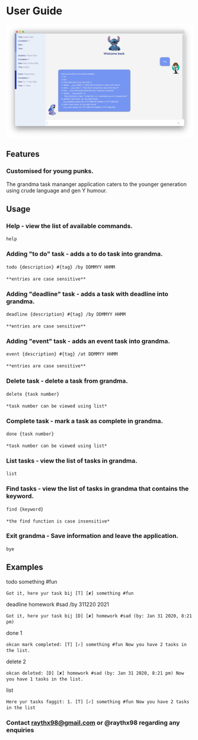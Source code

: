 # User Guide

![Grandma application](/Ui.png)

## Features 

### Customised for young punks.

The grandma task mananger application caters to the younger generation using crude language and gen Y humour.

## Usage

### Help - view the list of available commands.

    help

### Adding "to do" task - adds a to do task into grandma.

    todo {description} #{tag} /by DDMMYY HHMM

    **entries are case sensitive**

### Adding "deadline" task - adds a task with deadline into grandma.

    deadline {description} #{tag} /by DDMMYY HHMM

    **entries are case sensitive**

### Adding "event" task - adds an event task into grandma.

    event {description} #{tag} /at DDMMYY HHMM

    **entries are case sensitive**

### Delete task - delete a task from grandma.

    delete {task number}

    *task number can be viewed using list*

### Complete task - mark a task as complete in grandma.

    done {task number}

    *task number can be viewed using list*

### List tasks - view the list of tasks in grandma.

    list

### Find tasks - view the list of tasks in grandma that contains the keyword.

    find {keyword}

    *the find function is case insensitive*

### Exit grandma - Save information and leave the application.

    bye

## Examples

todo something #fun

    Got it, here yur task bij [T] [✘] something #fun

deadline homework #sad /by 311220 2021

    Got it, here yur task bij [D] [✘] homework #sad (by: Jan 31 2020, 8:21 pm)

done 1

    okcan mark completed: [T] [✓] something #fun Now you have 2 tasks in the list.

delete 2

    okcan deleted: [D] [✘] homework #sad (by: Jan 31 2020, 8:21 pm) Now you have 1 tasks in the list.

list

    Here yur tasks faggit: 1. [T] [✓] something #fun Now you have 2 tasks in the list

### Contact raythx98@gmail.com or @raythx98 regarding any enquiries